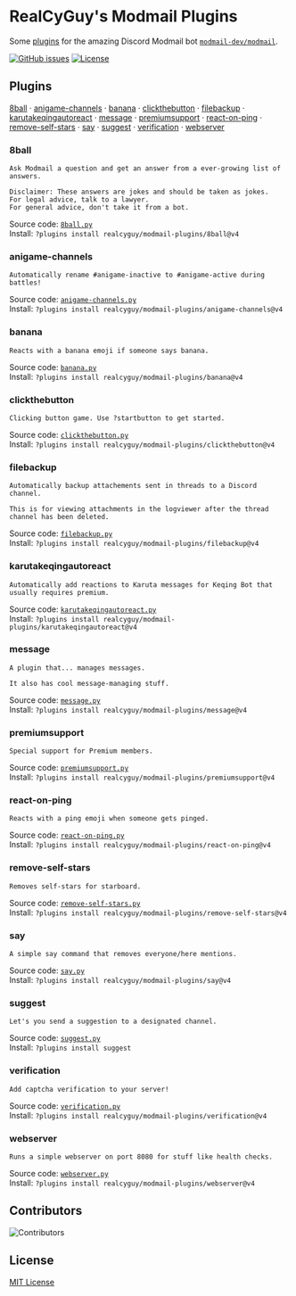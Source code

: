 # RealCyGuy's Modmail Plugins

Some [plugins](https://github.com/modmail-dev/modmail/wiki/Plugins) for the amazing Discord Modmail bot [`modmail-dev/modmail`](https://github.com/modmail-dev/modmail).

[![GitHub issues](https://img.shields.io/github/issues/realcyguy/modmail-plugins?style=for-the-badge)](https://github.com/RealCyGuy/modmail-plugins/issues)
[![License](https://img.shields.io/github/license/realcyguy/modmail-plugins?style=for-the-badge)](https://github.com/RealCyGuy/modmail-plugins/blob/v4/LICENSE)

## Plugins
[8ball](#8ball) · [anigame-channels](#anigame-channels) · [banana](#banana) · [clickthebutton](#clickthebutton) · [filebackup](#filebackup) · [karutakeqingautoreact](#karutakeqingautoreact) · [message](#message) · [premiumsupport](#premiumsupport) · [react-on-ping](#react-on-ping) · [remove-self-stars](#remove-self-stars) · [say](#say) · [suggest](#suggest) · [verification](#verification) · [webserver](#webserver)
### 8ball
```
Ask Modmail a question and get an answer from a ever-growing list of answers.

Disclaimer: These answers are jokes and should be taken as jokes.
For legal advice, talk to a lawyer.
For general advice, don't take it from a bot.
```
Source code: [`8ball.py`](https://github.com/RealCyGuy/modmail-plugins/blob/v4/8ball/8ball.py "8ball source code")  
Install: `?plugins install realcyguy/modmail-plugins/8ball@v4`
### anigame-channels
```
Automatically rename #anigame-inactive to #anigame-active during battles!
```
Source code: [`anigame-channels.py`](https://github.com/RealCyGuy/modmail-plugins/blob/v4/anigame-channels/anigame-channels.py "anigame-channels source code")  
Install: `?plugins install realcyguy/modmail-plugins/anigame-channels@v4`
### banana
```
Reacts with a banana emoji if someone says banana.
```
Source code: [`banana.py`](https://github.com/RealCyGuy/modmail-plugins/blob/v4/banana/banana.py "banana source code")  
Install: `?plugins install realcyguy/modmail-plugins/banana@v4`
### clickthebutton
```
Clicking button game. Use ?startbutton to get started.
```
Source code: [`clickthebutton.py`](https://github.com/RealCyGuy/modmail-plugins/blob/v4/clickthebutton/clickthebutton.py "clickthebutton source code")  
Install: `?plugins install realcyguy/modmail-plugins/clickthebutton@v4`
### filebackup
```
Automatically backup attachements sent in threads to a Discord channel.

This is for viewing attachments in the logviewer after the thread channel has been deleted.
```
Source code: [`filebackup.py`](https://github.com/RealCyGuy/modmail-plugins/blob/v4/filebackup/filebackup.py "filebackup source code")  
Install: `?plugins install realcyguy/modmail-plugins/filebackup@v4`
### karutakeqingautoreact
```
Automatically add reactions to Karuta messages for Keqing Bot that usually requires premium.
```
Source code: [`karutakeqingautoreact.py`](https://github.com/RealCyGuy/modmail-plugins/blob/v4/karutakeqingautoreact/karutakeqingautoreact.py "karutakeqingautoreact source code")  
Install: `?plugins install realcyguy/modmail-plugins/karutakeqingautoreact@v4`
### message
```
A plugin that... manages messages.

It also has cool message-managing stuff.
```
Source code: [`message.py`](https://github.com/RealCyGuy/modmail-plugins/blob/v4/message/message.py "message source code")  
Install: `?plugins install realcyguy/modmail-plugins/message@v4`
### premiumsupport
```
Special support for Premium members.
```
Source code: [`premiumsupport.py`](https://github.com/RealCyGuy/modmail-plugins/blob/v4/premiumsupport/premiumsupport.py "premiumsupport source code")  
Install: `?plugins install realcyguy/modmail-plugins/premiumsupport@v4`
### react-on-ping
```
Reacts with a ping emoji when someone gets pinged.
```
Source code: [`react-on-ping.py`](https://github.com/RealCyGuy/modmail-plugins/blob/v4/react-on-ping/react-on-ping.py "react-on-ping source code")  
Install: `?plugins install realcyguy/modmail-plugins/react-on-ping@v4`
### remove-self-stars
```
Removes self-stars for starboard.
```
Source code: [`remove-self-stars.py`](https://github.com/RealCyGuy/modmail-plugins/blob/v4/remove-self-stars/remove-self-stars.py "remove-self-stars source code")  
Install: `?plugins install realcyguy/modmail-plugins/remove-self-stars@v4`
### say
```
A simple say command that removes everyone/here mentions.
```
Source code: [`say.py`](https://github.com/RealCyGuy/modmail-plugins/blob/v4/say/say.py "say source code")  
Install: `?plugins install realcyguy/modmail-plugins/say@v4`
### suggest
```
Let's you send a suggestion to a designated channel.
```
Source code: [`suggest.py`](https://github.com/RealCyGuy/modmail-plugins/blob/v4/suggest/suggest.py "suggest source code")  
Install: `?plugins install suggest`
### verification
```
Add captcha verification to your server!
```
Source code: [`verification.py`](https://github.com/RealCyGuy/modmail-plugins/blob/v4/verification/verification.py "verification source code")  
Install: `?plugins install realcyguy/modmail-plugins/verification@v4`
### webserver
```
Runs a simple webserver on port 8080 for stuff like health checks.
```
Source code: [`webserver.py`](https://github.com/RealCyGuy/modmail-plugins/blob/v4/webserver/webserver.py "webserver source code")  
Install: `?plugins install realcyguy/modmail-plugins/webserver@v4`

## Contributors

![Contributors](https://contributors-img.firebaseapp.com/image?repo=realcyguy/modmail-plugins)

## License

[MIT License](https://github.com/RealCyGuy/modmail-plugins/blob/v4/LICENSE)
